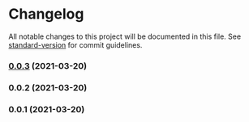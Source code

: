 # Changelog

All notable changes to this project will be documented in this file. See [standard-version](https://github.com/conventional-changelog/standard-version) for commit guidelines.

### [0.0.3](https://github.com/cm-madlabs/cdk-constructs/compare/v0.0.2...v0.0.3) (2021-03-20)

### 0.0.2 (2021-03-20)

### 0.0.1 (2021-03-20)
